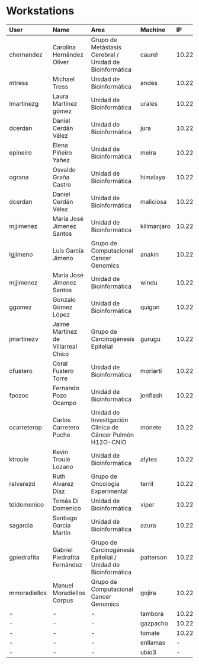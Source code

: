 # Workstations

| User         | Name               | Area           |    Machine     | IP           |
|:----------- | :----------------- | :------------- | :------------- | :------------ |
|chernandez | Carolina Hernández Oliver | Grupo de Metástasis Cerebral / Unidad de Bioinformática | caurel         | 10.222.112.28 |
|mtress | Michael Tress | Unidad de Bioinformática | andes         | 10.222.112.32 |
|lmartinezg | Laura Martínez gómez | Unidad de Bioinformática | urales         | 10.222.112.35 |
|dcerdan | Daniel Cerdán Vélez | Unidad de Bioinformática | jura         | 10.222.112.37 |
|epineiro | Elena Piñeiro Yañez | Unidad de Bioinformática | meira         | 10.222.112.39 |
|ograna | Osvaldo Graña Castro | Unidad de Bioinformática | himalaya         | 10.222.112.49 |
|dcerdan | Daniel Cerdán Vélez | Unidad de Bioinformática | maliciosa         | 10.222.112.53 |
|mjjimenez | María José Jímenez Santos | Unidad de Bioinformática | kilimanjaro         | 10.222.112.60 |
|lgjimeno | Luis García Jimeno | Grupo de Computacional Cancer Genomics | anakin         | 10.222.112.68 |
|mjjimenez | María José Jímenez Santos | Unidad de Bioinformática | windu         | 10.222.112.85 |
|ggomez | Gonzalo Gómez López | Unidad de Bioinformática | quigon         | 10.222.112.100 |
|jmartinezv | Jaime Martínez de Villarreal Chico | Grupo de Carcinogénesis Epitelial | gurugu         | 10.222.112.135 |
|cfustero | Coral Fustero Torre | Unidad de Bioinformática | moriarti         | 10.222.112.142 |
|fpozoc | Fernando Pozo Ocampo | Unidad de Bioinformática | jonflash         | 10.222.112.143 |
|ccarreterop | Carlos Carretero Puche | Unidad de Investigación Clínica de Cáncer Pulmón H12O-CNIO | monete         | 10.222.112.149 |
|ktroule | Kevin Troulé Lozano | Unidad de Bioinformática | alytes         | 10.222.113.2 |
|ralvarezd | Ruth Alvarez Díaz | Grupo de Oncología Experimental | terril         | 10.222.113.15 |
|tdidomenico | Tomás Di Domenico | Unidad de Bioinformática | viper         | 10.222.113.27 |
|sagarcia | Santiago García Martín | Unidad de Bioinformática | azura         | 10.222.113.29 |
|gpiedrafita | Gabriel Piedrafita Fernández | Grupo de Carcinogénesis Epitelial / Unidad de Bioinformática | patterson         | 10.222.113.113 |
|mmoradiellos | Manuel Moradiellos Corpus | Grupo de Computacional Cancer Genomics | gojira         | 10.222.113.115 |
|- | - | - | tambora         | 10.222.112.33 |
|- | - | - | gazpacho         | 10.222.112.43 |
|- | - | - | tomate         | 10.222.112.139 |
|- | - | - | enllamas         | - |
|- | - | - | ubio3         | - |
